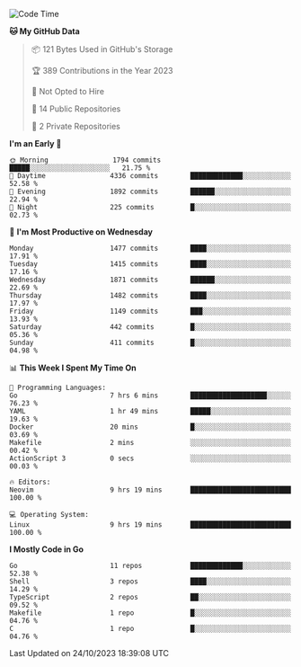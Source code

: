 <!--START_SECTION:waka-->
![Code Time](http://img.shields.io/badge/Code%20Time-175%20hrs%2024%20mins-blue)

**🐱 My GitHub Data** 

> 📦 121 Bytes Used in GitHub's Storage 
 > 
> 🏆 389 Contributions in the Year 2023
 > 
> 🚫 Not Opted to Hire
 > 
> 📜 14 Public Repositories 
 > 
> 🔑 2 Private Repositories 
 > 
**I'm an Early 🐤** 

```text
🌞 Morning                1794 commits        █████░░░░░░░░░░░░░░░░░░░░   21.75 % 
🌆 Daytime                4336 commits        █████████████░░░░░░░░░░░░   52.58 % 
🌃 Evening                1892 commits        ██████░░░░░░░░░░░░░░░░░░░   22.94 % 
🌙 Night                  225 commits         █░░░░░░░░░░░░░░░░░░░░░░░░   02.73 % 
```
📅 **I'm Most Productive on Wednesday** 

```text
Monday                   1477 commits        ████░░░░░░░░░░░░░░░░░░░░░   17.91 % 
Tuesday                  1415 commits        ████░░░░░░░░░░░░░░░░░░░░░   17.16 % 
Wednesday                1871 commits        ██████░░░░░░░░░░░░░░░░░░░   22.69 % 
Thursday                 1482 commits        ████░░░░░░░░░░░░░░░░░░░░░   17.97 % 
Friday                   1149 commits        ███░░░░░░░░░░░░░░░░░░░░░░   13.93 % 
Saturday                 442 commits         █░░░░░░░░░░░░░░░░░░░░░░░░   05.36 % 
Sunday                   411 commits         █░░░░░░░░░░░░░░░░░░░░░░░░   04.98 % 
```


📊 **This Week I Spent My Time On** 

```text
💬 Programming Languages: 
Go                       7 hrs 6 mins        ███████████████████░░░░░░   76.23 % 
YAML                     1 hr 49 mins        █████░░░░░░░░░░░░░░░░░░░░   19.63 % 
Docker                   20 mins             █░░░░░░░░░░░░░░░░░░░░░░░░   03.69 % 
Makefile                 2 mins              ░░░░░░░░░░░░░░░░░░░░░░░░░   00.42 % 
ActionScript 3           0 secs              ░░░░░░░░░░░░░░░░░░░░░░░░░   00.03 % 

🔥 Editors: 
Neovim                   9 hrs 19 mins       █████████████████████████   100.00 % 

💻 Operating System: 
Linux                    9 hrs 19 mins       █████████████████████████   100.00 % 
```

**I Mostly Code in Go** 

```text
Go                       11 repos            █████████████░░░░░░░░░░░░   52.38 % 
Shell                    3 repos             ████░░░░░░░░░░░░░░░░░░░░░   14.29 % 
TypeScript               2 repos             ██░░░░░░░░░░░░░░░░░░░░░░░   09.52 % 
Makefile                 1 repo              █░░░░░░░░░░░░░░░░░░░░░░░░   04.76 % 
C                        1 repo              █░░░░░░░░░░░░░░░░░░░░░░░░   04.76 % 
```




 Last Updated on 24/10/2023 18:39:08 UTC
<!--END_SECTION:waka-->

